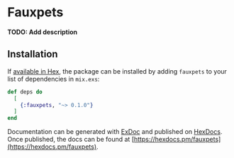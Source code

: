 # Fauxpets

**TODO: Add description**

## Installation

If [available in Hex](https://hex.pm/docs/publish), the package can be installed
by adding `fauxpets` to your list of dependencies in `mix.exs`:

```elixir
def deps do
  [
    {:fauxpets, "~> 0.1.0"}
  ]
end
```

Documentation can be generated with [ExDoc](https://github.com/elixir-lang/ex_doc)
and published on [HexDocs](https://hexdocs.pm). Once published, the docs can
be found at [https://hexdocs.pm/fauxpets](https://hexdocs.pm/fauxpets).

